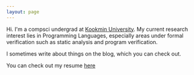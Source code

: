 ```yaml
---
layout: page
---
```


Hi. I'm a compsci undergrad at [Kookmin University](https://english.kookmin.ac.kr/). My current research interest lies in Programming Languages,
especially areas under formal verification such as static analysis and program verification.

I sometimes write about things on the blog, which you can check out.

You can check out my resume [here](/resume)
